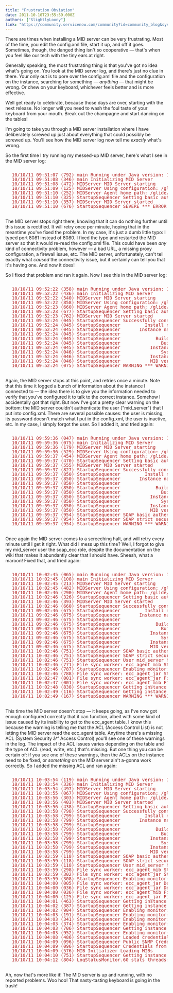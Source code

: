 ```yaml
---
title: "Frustration Obviation"
date: 2011-10-10T23:55:59.000Z
authors: ["SlightlyLoony"]
link: "https://community.servicenow.com/community?id=community_blog&sys_id=4fedeee9dbd0dbc01dcaf3231f9619a9"
---
```

<p>There are times when installing a MID server can be very frustrating. Most of the time, you edit the config.xml file, start it up, and off it goes. Sometimes, though, the danged thing isn't so cooperative — that's when you feel like our tech with the tiny ears at right.</p><p></p><p>Generally speaking, the most frustrating thing is that you've got no idea what's going on. You look at the MID server log, and there's just no clue in there. Your only out is to pore over the config.xml file and the configuration on the instance, searching for something — <em>anything</em> — that might be wrong. Or chew on your keyboard, whichever feels better and is more effective.</p><p></p><p>Well get ready to celebrate, because those days are over, starting with the next release. No longer will you need to wash the foul taste of your keyboard from your mouth. Break out the champagne and start dancing on the tables!</p><p></p><p>I'm going to take you through a MID server installation where I have deliberately screwed up just about everything that could possibly be screwed up. You'll see how the MID server log now tell me <em>exactly</em> what's wrong.</p><p></p><p>So the first time I try running my messed-up MID server, here's what I see in the MID server log:</p><pre style="margin-left: 20px; line-height: 1; color: firebrick;"><br/>10/10/11 09:51:07 (792) main Running under Java version: 1.6.0_22<br/>10/10/11 09:51:08 (346) main Initializing MID Server<br/>10/10/11 09:51:08 (472) MIDServer MID Server starting<br/>10/10/11 09:51:09 (125) MIDServer Using configuration: /glide/workspace/com.service_now.agent/work/config.xml<br/>10/10/11 09:51:10 (252) MIDServer Agent home path: /glide/workspace/com.service_now.agent<br/>10/10/11 09:51:10 (325) StartupSequencer Setting basic authentication with user mid_server<br/>10/10/11 09:51:10 (357) MIDServer MID Server started<br/>10/10/11 09:51:10 (676) StartupSequencer SEVERE *** ERROR *** Problem invoking InstanceInfo on http://localhost:8081/snc/: IOException: Connection refused</pre><p><br/>The MID server stops right there, knowing that it can do nothing further until this issue is rectified. It will retry once per minute, hoping that in the meantime you've fixed the problem. In my case, it's just a dumb little typo: I typed port 8081 instead of 8080. I fixed the typo and restarted the MID server so that it would re-read the config.xml file. This could have been <em>any</em> kind of connectivity problem, however — a bad URL, a missing proxy configuration, a firewall issue, etc. The MID server, unfortunately, can't tell exactly what <em>caused</em> the connectivity issue, but it certainly can tell you that it's having one. And now it does!</p><p></p><p>So I fixed that problem and ran it again. Now I see this in the MID server log:</p><pre style="margin-left: 20px; line-height: 1; color: firebrick;"><br/>10/10/11 09:52:22 (358) main Running under Java version: 1.6.0_22<br/>10/10/11 09:52:22 (436) main Initializing MID Server<br/>10/10/11 09:52:22 (540) MIDServer MID Server starting<br/>10/10/11 09:52:22 (858) MIDServer Using configuration: /glide/workspace/com.service_now.agent/work/config.xml<br/>10/10/11 09:52:23 (660) MIDServer Agent home path: /glide/workspace/com.service_now.agent<br/>10/10/11 09:52:23 (677) StartupSequencer Setting basic authentication with user mid_server<br/>10/10/11 09:52:23 (762) MIDServer MID Server started<br/>10/10/11 09:52:24 (045) StartupSequencer Successfully connected to instance:<br/>10/10/11 09:52:24 (045) StartupSequencer         Install name: Demo Server<br/>10/10/11 09:52:24 (045) StartupSequencer       Instance name: unregistered<br/>10/10/11 09:52:24 (045) StartupSequencer                         Node: 677dc85b774fe69066fea969f1780d52<br/>10/10/11 09:52:24 (045) StartupSequencer             Build date: 10-08-2011_2100<br/>10/10/11 09:52:24 (045) StartupSequencer               Build tag: glide-10-08-2011_2100<br/>10/10/11 09:52:24 (045) StartupSequencer           Instance ID: b1020d20a7120000dadaefd459acf411<br/>10/10/11 09:52:24 (046) StartupSequencer               System ID: slightlyloony.service-now.com:glide<br/>10/10/11 09:52:24 (046) StartupSequencer           Instance IP: 10.1.0.99<br/>10/10/11 09:52:24 (046) StartupSequencer           MID version: 10-04-2011_1946<br/>10/10/11 09:52:24 (075) StartupSequencer WARNING *** WARNING *** Could not authenticate user 'mid_server' on the ServiceNow instance</pre><p><br/>Again, the MID server stops at this point, and retries once a minute. Note that this time it logged a bunch of information about the instance I connected to — the idea there is to give you the information needed to verify that you've configured it to talk to the correct instance. Somehow I accidentally got that right. But now I've got a pretty clear warning on the bottom: the MID server couldn't authenticate the user ("mid_server") that I put into config.xml. There are several possible causes: the user is missing, its password doesn't match what I put in the config.xml, the user is inactive, etc. In my case, I simply forgot the user. So I added it, and tried again:</p><pre style="margin-left: 20px; line-height: 1; color: firebrick;"><br/>10/10/11 09:59:36 (047) main Running under Java version: 1.6.0_22<br/>10/10/11 09:59:36 (075) main Initializing MID Server<br/>10/10/11 09:59:36 (179) MIDServer MID Server starting<br/>10/10/11 09:59:36 (529) MIDServer Using configuration: /glide/workspace/com.service_now.agent/work/config.xml<br/>10/10/11 09:59:37 (454) MIDServer Agent home path: /glide/workspace/com.service_now.agent<br/>10/10/11 09:59:37 (470) StartupSequencer Setting basic authentication with user mid_server<br/>10/10/11 09:59:37 (555) MIDServer MID Server started<br/>10/10/11 09:59:37 (827) StartupSequencer Successfully connected to instance:<br/>10/10/11 09:59:37 (850) StartupSequencer         Install name: Demo Server<br/>10/10/11 09:59:37 (850) StartupSequencer       Instance name: unregistered<br/>10/10/11 09:59:37 (850) StartupSequencer                         Node: 677dc85b774fe69066fea969f1780d52<br/>10/10/11 09:59:37 (850) StartupSequencer             Build date: 10-08-2011_2100<br/>10/10/11 09:59:37 (850) StartupSequencer               Build tag: glide-10-08-2011_2100<br/>10/10/11 09:59:37 (850) StartupSequencer           Instance ID: b1020d20a7120000dadaefd459acf411<br/>10/10/11 09:59:37 (850) StartupSequencer               System ID: slightlyloony.service-now.com:glide<br/>10/10/11 09:59:37 (850) StartupSequencer           Instance IP: 10.1.0.99<br/>10/10/11 09:59:37 (850) StartupSequencer           MID version: 10-04-2011_1946<br/>10/10/11 09:59:37 (954) StartupSequencer SOAP basic authentication is enabled<br/>10/10/11 09:59:37 (954) StartupSequencer SOAP strict security is enabled<br/>10/10/11 09:59:37 (954) StartupSequencer WARNING *** WARNING *** Missing role from user mid_server: soap_ecc</pre><p><br/>Once again the MID server comes to a screeching halt, and will retry every minute until I get it right. What did I mess up this time? Well, I forgot to give my mid_server user the soap_ecc role, despite the documentation on the wiki that makes it abundantly clear that I should have. Sheesh, what a maroon! Fixed that, and tried again:</p><pre style="margin-left: 20px; line-height: 1; color: firebrick;"><br/>10/10/11 10:02:45 (065) main Running under Java version: 1.6.0_22<br/>10/10/11 10:02:45 (108) main Initializing MID Server<br/>10/10/11 10:02:45 (213) MIDServer MID Server starting<br/>10/10/11 10:02:45 (482) MIDServer Using configuration: /glide/workspace/com.service_now.agent/work/config.xml<br/>10/10/11 10:02:46 (290) MIDServer Agent home path: /glide/workspace/com.service_now.agent<br/>10/10/11 10:02:46 (326) StartupSequencer Setting basic authentication with user mid_server<br/>10/10/11 10:02:46 (393) MIDServer MID Server started<br/>10/10/11 10:02:46 (660) StartupSequencer Successfully connected to instance:<br/>10/10/11 09:02:46 (675) StartupSequencer         Install name: Demo Server<br/>10/10/11 09:02:46 (675) StartupSequencer       Instance name: unregistered<br/>10/10/11 09:02:46 (675) StartupSequencer                         Node: 677dc85b774fe69066fea969f1780d52<br/>10/10/11 09:02:46 (675) StartupSequencer             Build date: 10-08-2011_2100<br/>10/10/11 09:02:46 (675) StartupSequencer               Build tag: glide-10-08-2011_2100<br/>10/10/11 09:02:46 (675) StartupSequencer           Instance ID: b1020d20a7120000dadaefd459acf411<br/>10/10/11 09:02:46 (675) StartupSequencer               System ID: slightlyloony.service-now.com:glide<br/>10/10/11 09:02:46 (675) StartupSequencer           Instance IP: 10.1.0.99<br/>10/10/11 09:02:46 (675) StartupSequencer           MID version: 10-04-2011_1946<br/>10/10/11 10:02:46 (751) StartupSequencer SOAP basic authentication is enabled<br/>10/10/11 10:02:46 (751) StartupSequencer SOAP strict security is enabled<br/>10/10/11 10:02:46 (751) StartupSequencer User mid_server has all necessary roles<br/>10/10/11 10:02:46 (771) File sync worker: ecc_agent_mib Starting file synchronization: ecc_agent_mib<br/>10/10/11 10:02:46 (787) StartupSequencer Enabling monitor: FileSyncer<br/>10/10/11 10:02:46 (788) File sync worker: ecc_agent_jar Starting file synchronization: ecc_agent_jar<br/>10/10/11 10:02:47 (001) File sync worker: ecc_agent_jar Finishing file synchronization: ecc_agent_jar<br/>10/10/11 10:02:47 (001) File sync worker: ecc_agent_mib Finishing file synchronization: ecc_agent_mib<br/>10/10/11 10:02:48 (838) StartupSequencer Getting instance ACLs for table: ecc_agent_property<br/>10/10/11 10:02:49 (116) StartupSequencer Getting instance ACLs for table: ecc_agent<br/>10/10/11 10:02:49 (167) StartupSequencer WARNING *** WARNING *** Can't read because table ACL denies it: ecc_agent</pre><p><br/>This time the MID server doesn't stop — it keeps going, as I've now got enough configured correctly that it can function, albeit with some kind of issue caused by its inability to get to the ecc_agent table. I know this because the warning is telling me that the ACL (Access Control List) is not letting the MID server read the ecc_agent table. Anytime there's a missing ACL (System Security â†’ Access Control) you'll see one of these warnings in the log. The impact of the ACL issues varies depending on the table and the type of ACL (read, write, etc.) that's missing. But one thing you can be certain of: if you see one of these warnings, then the ACLs on the instance need to be fixed, or <em>something</em> on the MID server ain't a-gonna work correctly. So I added the missing ACL and ran again:</p><pre style="margin-left: 20px; line-height: 1; color: firebrick;"><br/>10/10/11 10:03:54 (119) main Running under Java version: 1.6.0_22<br/>10/10/11 10:03:54 (336) main Initializing MID Server<br/>10/10/11 10:03:54 (497) MIDServer MID Server starting<br/>10/10/11 10:03:55 (067) MIDServer Using configuration: /glide/workspace/com.service_now.agent/work/config.xml<br/>10/10/11 10:03:56 (303) MIDServer Agent home path: /glide/workspace/com.service_now.agent<br/>10/10/11 10:03:56 (403) MIDServer MID Server started<br/>10/10/11 10:03:56 (438) StartupSequencer Setting basic authentication with user mid_server<br/>10/10/11 10:03:58 (798) StartupSequencer Successfully connected to instance:<br/>10/10/11 10:03:58 (799) StartupSequencer         Install name: Demo Server<br/>10/10/11 10:03:58 (799) StartupSequencer       Instance name: unregistered<br/>10/10/11 10:03:58 (799) StartupSequencer                         Node: 677dc85b774fe69066fea969f1780d52<br/>10/10/11 10:03:58 (799) StartupSequencer             Build date: Sun_Oct_09_12_24_01_PDT_2011<br/>10/10/11 10:03:58 (799) StartupSequencer               Build tag:<br/>10/10/11 10:03:58 (799) StartupSequencer           Instance ID: b1020d20a7120000dadaefd459acf411<br/>10/10/11 10:03:58 (799) StartupSequencer               System ID: slightlyloony.dilatush.com:glide<br/>10/10/11 10:03:58 (799) StartupSequencer           Instance IP: 10.179.0.99<br/>10/10/11 10:03:58 (799) StartupSequencer           MID version: 10-04-2011_1946<br/>10/10/11 10:03:59 (118) StartupSequencer SOAP basic authentication is enabled<br/>10/10/11 10:03:59 (118) StartupSequencer SOAP strict security is enabled<br/>10/10/11 10:03:59 (118) StartupSequencer User mid_server has all necessary roles<br/>10/10/11 10:03:59 (298) File sync worker: ecc_agent_mib Starting file synchronization: ecc_agent_mib<br/>10/10/11 10:03:59 (302) File sync worker: ecc_agent_jar Starting file synchronization: ecc_agent_jar<br/>10/10/11 10:03:59 (308) StartupSequencer Enabling monitor: FileSyncer<br/>10/10/11 10:04:00 (005) File sync worker: ecc_agent_jar Deleting /glide/workspace/com.service_now.agent/extlib/.cvsignore<br/>10/10/11 10:04:00 (036) File sync worker: ecc_agent_jar Deleting directory /glide/workspace/com.service_now.agent/extlib/CVS and all directories and files it contains<br/>10/10/11 10:04:00 (036) File sync worker: ecc_agent_mib Finishing file synchronization: ecc_agent_mib<br/>10/10/11 10:04:00 (125) File sync worker: ecc_agent_jar Finishing file synchronization: ecc_agent_jar<br/>10/10/11 10:04:01 (463) StartupSequencer Getting instance ACLs for table: ecc_agent_property<br/>10/10/11 10:04:02 (387) StartupSequencer Getting instance ACLs for table: ecc_agent<br/>10/10/11 10:04:02 (904) StartupSequencer Enabling monitor: RefreshMonitor<br/>10/10/11 10:04:03 (191) StartupSequencer Enabling monitor: ECCQueueMonitor<br/>10/10/11 10:04:03 (341) StartupSequencer Enabling monitor: ECCSender<br/>10/10/11 10:04:03 (374) StartupSequencer Enabling monitor: LogStatusMonitor<br/>10/10/11 10:04:03 (706) StartupSequencer Getting instance ACLs for table: ecc_queue<br/>10/10/11 10:04:03 (952) StartupSequencer Enabling monitor: StatusMonitor<br/>10/10/11 10:04:08 (486) StartupSequencer Loaded credentials provider: com.service_now.mid.creds.standard.StandardCredentialsProvider<br/>10/10/11 10:04:09 (096) StartupSequencer Public SNMP Credentials loaded<br/>10/10/11 10:04:09 (096) StartupSequencer Credentials from instance loaded<br/>10/10/11 10:04:09 (576) MIB Initializer Loading MIBs<br/>10/10/11 10:04:10 (751) StartupSequencer Getting instance ACLs for table: ecc_agent_script_include<br/>10/10/11 10:04:12 (804) LogStatusMonitor.60 stats threads: 17, memory max: 263.0mb, allocated: 81.0mb, used: 5.0mb, queued: 0 probes, processing: 0 probes</pre><p><br/>Ah, now that's more like it! The MID server is up and running, with no reported problems. Woo hoo! That nasty-tasting keyboard is going in the trash!</p>